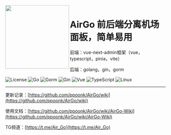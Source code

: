 

<img width="200px" src="https://telegraph-image.pages.dev/file/c48a2f45ebf102dd66131.png" align="left"/>

# AirGo 前后端分离机场面板，简单易用

前端：vue-next-admin框架（vue，typescript，pinia，vite）

后端：golang，gin，gorm

![License](https://img.shields.io/badge/License-GPL_v3.0-red)
![Go](https://img.shields.io/badge/Golang-orange?logo=Go&logoColor=white)
![Gorm](https://img.shields.io/badge/Gorm-yellow&logo=gorm)
![Gin](https://img.shields.io/badge/Gin-green?logo=)
![Vue](https://img.shields.io/badge/Vue.js-00b6ff?logo=vuedotjs&logoColor=white)
![TypeScript](https://img.shields.io/badge/TypeScript-blue?logo=TypeScript&logoColor=white)
![Linux](https://img.shields.io/badge/Linux-purple?logo=linux&logoColor=white)

<hr/>

更新记录：[https://github.com/ppoonk/AirGo/wiki](https://github.com/ppoonk/AirGo/wiki)

使用文档：[https://github.com/ppoonk/AirGo/wiki/AirGo-Wiki](https://github.com/ppoonk/AirGo/wiki/AirGo-Wiki)

TG频道：[https://t.me/Air_Go](https://t.me/Air_Go)

